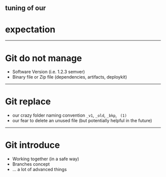 <!-- .element: id="expectation" data-menu-title="Expectation" -->
## tuning of our
# expectation

---

# Git do not manage

- Software Version (i.e. 1.2.3 semver)
- Binary file or Zip file (dependencies, artifacts, deploykit)

---

# Git replace

- our crazy folder naming convention `_v1`, `_old`, `_bkp`, ` (1)`
- our fear to delete an unused file (but potentially helpful in the future)

---

# Git introduce

- Working together (in a safe way)
- Branches concept
- ... a lot of advanced things